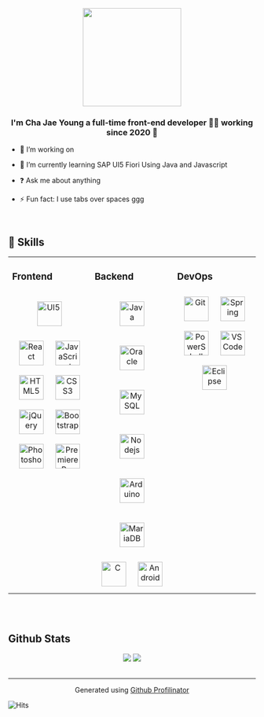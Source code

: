       
<div  align="center">
<img  src="https://rishavanand.github.io/static/images/greetings.gif" align="center" height="200vmax" />
</div> 

### <div align="center">I'm Cha Jae Young a full-time front-end developer 👨‍💻 working since 2020 🚀</div>  
  

- 🔭 I’m working on
  

- 🌱 I’m currently learning SAP UI5 Fiori Using Java and Javascript
  

- ❓ Ask me about anything  
  

- ⚡ Fun fact: I use tabs over spaces   ggg
  

<br/>  


## 💪 Skills
<table><tr><td valign="top" width="33%">



### Frontend  
<div align="center">  
      
<img style="margin: 20px" src="https://openui5.org/5bdd288371ed8100415f04563acc8dfe/phenix_blue.svg" alt="UI5" title="UI5" height="50" />        
<img style="margin: 10px" src="https://profilinator.rishav.dev/skills-assets/react-original-wordmark.svg" alt="React" title="React" height="50" />       
<img style="margin: 10px" src="https://profilinator.rishav.dev/skills-assets/javascript-original.svg" alt="JavaScript" title="JavaScript"  height="50" />
      
<img style="margin: 10px" src="https://profilinator.rishav.dev/skills-assets/html5-original-wordmark.svg" alt="HTML5" title="HTML5" height="50" />
<img style="margin: 10px" src="https://profilinator.rishav.dev/skills-assets/css3-original-wordmark.svg" alt="CSS3" title="CSS3" height="50" />
<img style="margin: 10px" src="https://profilinator.rishav.dev/skills-assets/jquery.png" alt="jQuery" title="jQuery" height="50" />      
<img style="margin: 10px" src="https://profilinator.rishav.dev/skills-assets/bootstrap-plain.svg" alt="Bootstrap" title="Bootstrap" height="50" />      
<img style="margin: 10px" src="https://profilinator.rishav.dev/skills-assets/photoshop-plain.svg" alt="Photoshop" title="Photoshop" height="50" />
<img style="margin: 10px" src="https://profilinator.rishav.dev/skills-assets/adobepremierepro.png" alt="PremierePro" title="PremierePro" height="50" />
      
</div>

</td><td valign="top" width="33%">



### Backend  
<div align="center">   
    
<img style="margin: 20px" src="https://profilinator.rishav.dev/skills-assets/java-original-wordmark.svg" alt="Java" title="Java" height="50" />
<img style="margin: 20px" src="https://profilinator.rishav.dev/skills-assets/oracle-original.svg" alt="Oracle" title="Oracle" height="50" />
<img style="margin: 20px" src="https://profilinator.rishav.dev/skills-assets/mysql-original-wordmark.svg" alt="MySQL" title="MySQL" height="50" />
<img style="margin: 20px" src="https://profilinator.rishav.dev/skills-assets/nodejs-original-wordmark.svg" alt="Nodejs" title="Nodejs" height="50" />
<img style="margin: 20px" src="https://profilinator.rishav.dev/skills-assets/arduino.png" alt="Arduino" title="Arduino" height="50" />
<img style="margin: 20px" src="https://profilinator.rishav.dev/skills-assets/mariadb.png" alt="MariaDB" title="MariaDB" height="50" />
<img style="margin: 10px" src="https://profilinator.rishav.dev/skills-assets/c-original.svg" alt="C" title="C" height="50" />
<img style="margin: 10px" src="https://profilinator.rishav.dev/skills-assets/android-original-wordmark.svg" alt="Android" title="Android" height="50" />
      
</div>

</td><td valign="top" width="33%">



### DevOps  
<div align="center">        
<img style="margin: 10px" src="https://profilinator.rishav.dev/skills-assets/git-scm-icon.svg" alt="Git" title="Git" height="50" />
<img style="margin: 10px" src="https://profilinator.rishav.dev/skills-assets/springio-icon.svg" alt="Spring" title="Spring" height="50" />
<img style="margin: 10px" src="https://profilinator.rishav.dev/skills-assets/powershell.png" alt="PowerShell" title="PowerShell" height="50" />  
<img style="margin: 10px" src="https://upload.wikimedia.org/wikipedia/commons/9/9a/Visual_Studio_Code_1.35_icon.svg" alt="VSCode" title="VSCode" height="50" />
<img style="margin: 10px" src="https://cdn.icon-icons.com/icons2/1381/PNG/512/eclipse_94656.png" alt="Eclipse" title="Eclipse" height="50" />     
      
      	
      
</div>

      
       
      
</td></tr></table>  

<br/>  


<!-- ## Connect with me  
<div align="center">
<a href="https://github.com/rishavanand" target="_blank">
<img src=https://img.shields.io/badge/github-%2324292e.svg?&style=for-the-badge&logo=github&logoColor=white alt=github style="margin-bottom: 5px;" />
</a>
<a href="https://twitter.com/iamrishavanand" target="_blank">
<img src=https://img.shields.io/badge/twitter-%2300acee.svg?&style=for-the-badge&logo=twitter&logoColor=white alt=twitter style="margin-bottom: 5px;" />
</a>
<a href="https://dev.to/rishavanand" target="_blank">
<img src=https://img.shields.io/badge/dev.to-%2308090A.svg?&style=for-the-badge&logo=dev.to&logoColor=white alt=devto style="margin-bottom: 5px;" />
</a>
<a href="https://linkedin.com/in/rishavanand" target="_blank">
<img src=https://img.shields.io/badge/linkedin-%231E77B5.svg?&style=for-the-badge&logo=linkedin&logoColor=white alt=linkedin style="margin-bottom: 5px;" />
</a>
<a href="https://www.facebook.com/iamrishavanand" target="_blank">
<img src=https://img.shields.io/badge/facebook-%232E87FB.svg?&style=for-the-badge&logo=facebook&logoColor=white alt=facebook style="margin-bottom: 5px;" />
</a>
<a href="https://instagram.com/iamrishavanand" target="_blank">
<img src=https://img.shields.io/badge/instagram-%23000000.svg?&style=for-the-badge&logo=instagram&logoColor=white alt=instagram style="margin-bottom: 5px;" />
</a>  
</div>   -->
  

<br/>  


## Github Stats  
<div align="center">
  <img src="https://github-readme-stats.vercel.app/api/top-langs/?username=9C6J&layout=compact&theme=white" />
  <img src="https://github-readme-stats.vercel.app/api?username=9C6J&show_icons=true&theme=white" />
</div>  

<br/>  


----
<div align="center">Generated using <a href="https://profilinator.rishav.dev/" target="_blank">Github Profilinator</a></div>


![Hits](https://hits.seeyoufarm.com/api/count/incr/badge.svg?url=https://github.com/9C6J%2Fgjbae1212%2Fhit-counter) 
